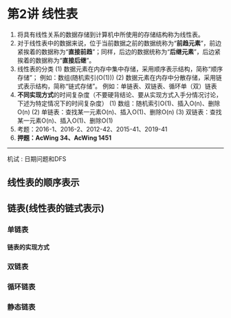 # 第2讲 线性表

1. 将具有线性关系的数据存储到计算机中所使用的存储结构称为线性表。
2. 对于线性表中的数据来说，位于当前数据之前的数据统称为“**前趋元素**”，前边紧挨着的数据称为“**直接前趋**”；同样，后边的数据统称为“**后继元素**”，后边紧挨着的数据称为“**直接后继**”。
3. 线性表的分类
	(1) 数据元素在内存中集中存储，采用顺序表示结构，简称“顺序存储”；
		例如：数组(随机索引(O(1)))
	(2) 数据元素在内存中分散存储，采用链式表示结构，简称“链式存储”。
		例如：单链表、双链表、循环单（双）链表
4. **不同实现方式**的时间复杂度（不要硬背结论、要从实现方式入手分情况讨论，下述为特定情况下的时间复杂度）
	(1) 数组：随机索引O(1)、插入O(n)、删除O(n)
	(2) 单链表：查找某一元素O(n)、插入O(1)、删除O(n)
	(3) 双链表：查找某一元素O(n)、插入O(1)、删除O(1)
5. 考题：2016-1、2016-2、2012-42、2015-41、2019-41
6. **押题：AcWing 34、AcWing 1451**

---

机试 : 日期问题和DFS

<!-- # 线性表 -->

## 线性表的顺序表示

## 链表(线性表的链式表示)

### 单链表

#### 链表的实现方式

### 双链表

### 循环链表

### 静态链表
